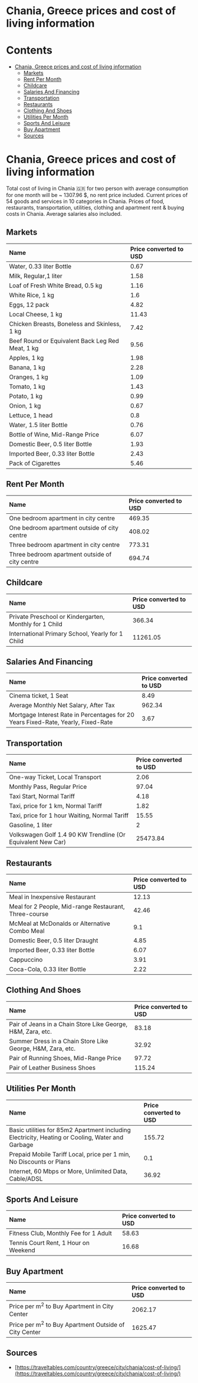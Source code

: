 
Chania, Greece prices and cost of living information
====================================================

Contents
========

* [Chania, Greece prices and cost of living information](#chania-greece-prices-and-cost-of-living-information)
	* [Markets](#markets)
	* [Rent Per Month](#rent-per-month)
	* [Childcare](#childcare)
	* [Salaries And Financing](#salaries-and-financing)
	* [Transportation](#transportation)
	* [Restaurants](#restaurants)
	* [Clothing And Shoes](#clothing-and-shoes)
	* [Utilities Per Month](#utilities-per-month)
	* [Sports And Leisure](#sports-and-leisure)
	* [Buy Apartment](#buy-apartment)
	* [Sources](#sources)

# Chania, Greece prices and cost of living information


Total cost of living in Chania 🇬🇷 for two person with average consumption for one month will be ~ 1307.96 $, no rent 
price included. Current prices of 54 goods and services in 10 categories  in Chania. Prices of food, restaurants, 
transportation, utilities, clothing and apartment rent & buying costs in Chania. Average salaries also included.
## Markets

|Name|Price converted to USD|
| :--- | :--- |
|Water, 0.33 liter Bottle|0.67|
|Milk, Regular,1 liter|1.58|
|Loaf of Fresh White Bread, 0.5 kg|1.16|
|White Rice, 1 kg|1.6|
|Eggs, 12 pack|4.82|
|Local Cheese, 1 kg|11.43|
|Chicken Breasts, Boneless and Skinless, 1 kg|7.42|
|Beef Round or Equivalent Back Leg Red Meat, 1 kg |9.56|
|Apples, 1 kg|1.98|
|Banana, 1 kg|2.28|
|Oranges, 1 kg|1.09|
|Tomato, 1 kg|1.43|
|Potato, 1 kg|0.99|
|Onion, 1 kg|0.67|
|Lettuce, 1 head|0.8|
|Water, 1.5 liter Bottle|0.76|
|Bottle of Wine, Mid-Range Price|6.07|
|Domestic Beer, 0.5 liter Bottle|1.93|
|Imported Beer, 0.33 liter Bottle|2.43|
|Pack of Cigarettes|5.46|
  

## Rent Per Month

|Name|Price converted to USD|
| :--- | :--- |
|One bedroom apartment in city centre|469.35|
|One bedroom apartment outside of city centre|408.02|
|Three bedroom apartment in city centre|773.31|
|Three bedroom apartment outside of city centre|694.74|
  

## Childcare

|Name|Price converted to USD|
| :--- | :--- |
|Private Preschool or Kindergarten, Monthly for 1 Child|366.34|
|International Primary School, Yearly for 1 Child|11261.05|
  

## Salaries And Financing

|Name|Price converted to USD|
| :--- | :--- |
|Cinema ticket, 1 Seat|8.49|
|Average Monthly Net Salary, After Tax|962.34|
|Mortgage Interest Rate in Percentages for 20 Years Fixed-Rate, Yearly, Fixed-Rate|3.67|
  

## Transportation

|Name|Price converted to USD|
| :--- | :--- |
|One-way Ticket, Local Transport|2.06|
|Monthly Pass, Regular Price|97.04|
|Taxi Start, Normal Tariff|4.18|
|Taxi, price for 1 km, Normal Tariff|1.82|
|Taxi, price for 1 hour Waiting, Normal Tariff|15.55|
|Gasoline, 1 liter|2|
|Volkswagen Golf 1.4 90 KW Trendline (Or Equivalent New Car)|25473.84|
  

## Restaurants

|Name|Price converted to USD|
| :--- | :--- |
|Meal in Inexpensive Restaurant|12.13|
|Meal for 2 People, Mid-range Restaurant, Three-course|42.46|
|McMeal at McDonalds or Alternative Combo Meal|9.1|
|Domestic Beer, 0.5 liter Draught|4.85|
|Imported Beer, 0.33 liter Bottle|6.07|
|Cappuccino|3.91|
|Coca-Cola, 0.33 liter Bottle|2.22|
  

## Clothing And Shoes

|Name|Price converted to USD|
| :--- | :--- |
|Pair of Jeans in a Chain Store Like George, H&M, Zara, etc.|83.18|
|Summer Dress in a Chain Store Like George, H&M, Zara, etc.|32.92|
|Pair of Running Shoes, Mid-Range Price|97.72|
|Pair of Leather Business Shoes|115.24|
  

## Utilities Per Month

|Name|Price converted to USD|
| :--- | :--- |
|Basic utilities for 85m2 Apartment including Electricity, Heating or Cooling, Water and Garbage|155.72|
|Prepaid Mobile Tariff Local, price per 1 min, No Discounts or Plans|0.1|
|Internet, 60 Mbps or More, Unlimited Data, Cable/ADSL|36.92|
  

## Sports And Leisure

|Name|Price converted to USD|
| :--- | :--- |
|Fitness Club, Monthly Fee for 1 Adult|58.63|
|Tennis Court Rent, 1 Hour on Weekend|16.68|
  

## Buy Apartment

|Name|Price converted to USD|
| :--- | :--- |
|Price per m<sup>2</sup> to Buy Apartment in City Center|2062.17|
|Price per m<sup>2</sup> to Buy Apartment Outside of City Center|1625.47|
  

## Sources

- [https://traveltables.com/country/greece/city/chania/cost-of-living/](https://traveltables.com/country/greece/city/chania/cost-of-living/)
